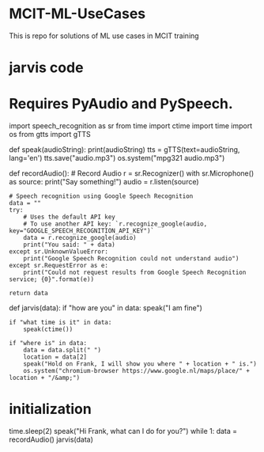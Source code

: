 # MCIT-ML-UseCases


This is repo for solutions of ML use cases in MCIT training 

# jarvis code 
# Requires PyAudio and PySpeech.


import speech_recognition as sr
from time import ctime
import time
import os
from gtts import gTTS

def speak(audioString):
    print(audioString)
    tts = gTTS(text=audioString, lang='en')
    tts.save("audio.mp3")
    os.system("mpg321 audio.mp3")

def recordAudio():
    # Record Audio
    r = sr.Recognizer()
    with sr.Microphone() as source:
    print("Say something!")
    audio = r.listen(source)

    # Speech recognition using Google Speech Recognition
    data = ""
    try:
        # Uses the default API key
        # To use another API key: `r.recognize_google(audio, key="GOOGLE_SPEECH_RECOGNITION_API_KEY")`
        data = r.recognize_google(audio)
        print("You said: " + data)
    except sr.UnknownValueError:
        print("Google Speech Recognition could not understand audio")
    except sr.RequestError as e:
        print("Could not request results from Google Speech Recognition service; {0}".format(e))

    return data

def jarvis(data):
    if "how are you" in data:
        speak("I am fine")

    if "what time is it" in data:
        speak(ctime())

    if "where is" in data:
        data = data.split(" ")
        location = data[2]
        speak("Hold on Frank, I will show you where " + location + " is.")
        os.system("chromium-browser https://www.google.nl/maps/place/" + location + "/&amp;")

# initialization
time.sleep(2)
speak("Hi Frank, what can I do for you?")
while 1:
    data = recordAudio()
    jarvis(data)




